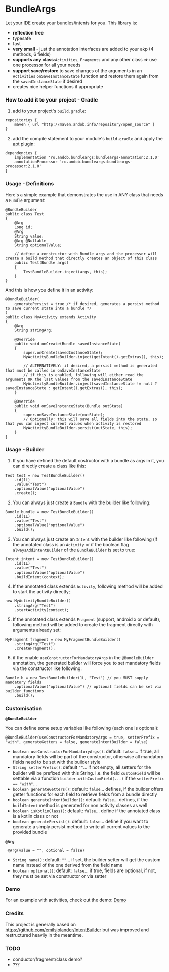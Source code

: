 # BundleArgs

Let your IDE create your bundles/intents for you. This library is:
* **reflection free**
* typesafe
* fast
* **very small** - just the annotation interfaces are added to your akp (4 methods, 6 fields)
* **supports any class**:`Activities`, `Fragments` and any other class => use one processor for all your needs
* **support save/restore** to save changes of the arguments in an `Activities` `onSaveInstanceState` function and restore them again from the `savedInstanceState` if desired
* creates nice helper functions if appropriate
 
### How to add it to your project - Gradle

1) add to your project's `build.gradle`:
```
repositories {
    maven { url "http://maven.andob.info/repository/open_source" }
}
```
2) add the compile statement to your module's `build.gradle` and apply the apt plugin:
```
dependencies {
    implementation 'ro.andob.bundleargs:bundleargs-annotation:2.1.0'
    annotationProcessor 'ro.andob.bundleargs:bundleargs-processor:2.1.0'
}
```

### Usage - Definitions

Here's a simple example that demonstrates the use in ANY class that needs a `Bundle` argument:

```
@BundleBuilder
public class Test
{
    @Arg
    Long id;
    @Arg
    String value;
    @Arg @Nullable
    String optionalValue;
    
    // define a constructor with Bundle args and the processor will create a build method that directly creates an object of this class
    public Test(Bundle args)
    {
        TestBundleBuilder.inject(args, this);
    }
}
```

And this is how you define it in an activity:

```
@BundleBuilder(
    generatePersist = true /* if desired, generates a persist method to save current state into a bundle */
)
public class MyActivity extends Activity
{
	@Arg
	String stringArg;

	@Override
	public void onCreate(Bundle savedInstanceState)
	{
		super.onCreate(savedInstanceState);
		MyActivityBundleBuilder.inject(getIntent().getExtras(), this);

		// ALTERNATIVELY: if desired, a persist method is generated that must be called in onSaveInstanceState
		// if this is enabled, following will either read the arguments OR the last values from the savedInstanceState
		MyActivityBundleBuilder.inject(savedInstanceState != null ? savedInstanceState : getIntent().getExtras(), this);
	}
	
	@Override
	public void onSaveInstanceState(Bundle outState)
	{
		super.onSaveInstanceState(outState);
		// Optionally: this will save all fields into the state, so that you can inject current values when activity is restored
		MyActivityBundleBuilder.persist(outState, this);
	}
}
```

### Usage - Builder

1) If you have defined the default costructor with a bundle as args in it, you can directly create a class like this:

```
Test test = new TestBundleBuilder()
	.id(1L)
	.value("Test")
	.optionalValue("optionalValue")
	.create();
```

2) You can always just create a `Bundle` with the builder like following:

```
Bundle bundle = new TestBundleBuilder()
	.id(1L)
	.value("Test")
	.optionalValue("optionalValue")
	.build();
```

3) You can always just create an `Intent` with the builder like following (if the annotated class is an `Activity` or if the boolean flag `alwaysAddIntentBuilder` of the `BundleBuilder` is set to true:

```
Intent intent = new TestBundleBuilder()
	.id(1L)
	.value("Test")
	.optionalValue("optionalValue")
	.buildIntent(context);
```

4) If the annotated class extends `Activity`, following method will be added to start the activity directly;

```
new MyActivityBundleBuilder()
	.stringArg("Test")
	.startActivity(context);
```

5) If the annotated class extends `Fragment` (support, android x or default), following method will be added to create the fragment direclty with arguments already set:

```
MyFragment fragment = new MyFragmentBundleBuilder()
	.stringArg("Test")
	.createFragment();
```

6) if the enable `useConstructorForMandatoryArgs` in the `@BundleBuilder` annotation, the generated builder will force you to set mandatory fields via the constructor like following:

```
Bundle b = new TestBundleBuilder(1L, "Test") // you MUST supply mandatory fields
	.optionalValue("optionalValue") // optional fields can be set via builder functions
	.build();
```

### Customisation

**`@BundleBuilder`**

You can define some setup variables like following (each one is optional):

    @BundleBuilder(useConstructorForMandatoryArgs = true, setterPrefix = "with", generateGetters = false, generateIntentBuilder = false)
    
* `boolean useConstructorForMandatoryArgs()`:  default: `false`... if true, all mandatory fields will be part of the constructor, otherwise all mandatory fields need to be set with the builder style
* `String setterPrefix()`:  default `""`... if not empty, all setters for the builder will be prefixed with this String. I.e. the field `customField` will be settable via a function `builder.withCustomField(...)` if the `setterPrefix == "with"`...
* `boolean generateGetters()`: default: `false`... defines, if the builder offers getter functions for each field to retrieve fields from a bundle directly
* `boolean generateIntentBuilder()`: default: `false`... defines, if the `buildIntent` method is generated for non activity classes as well
* `boolean isKotlinClass()`: default: `false`... define if the annotated class is a kotlin class or not
* `boolean generatePersist()`: default: `false`... define if you want to generate a simply persist method to write all current values to the provided bundle

**`@Arg`**

     @Arg(value = "", optional = false)

* `String name()`: default: `""`... if set, the builder setter will get the custom name instead of the one derived from the field name
* `boolean optional()`: default: `false`... if true, fields are optional, if not, they must be set via constructor or via setter

<!-- Additional, fields can be annotated with `@Nullable` to define, if the field is allowed to be null or not, the builder will make the corresponding checks if necessary -->

### Demo

For an example with activities, check out the demo: [Demo](https://github.com/MFlisar/BundleArgs/tree/master/sample/src/main/java/com/michaelflisar/bundlebuilder/sample)

### Credits

This project is generally based on https://github.com/emilsjolander/IntentBuilder but was improved and restructured heavily in the meantime.

### TODO

* conductor/fragment/class demo?
* ???
